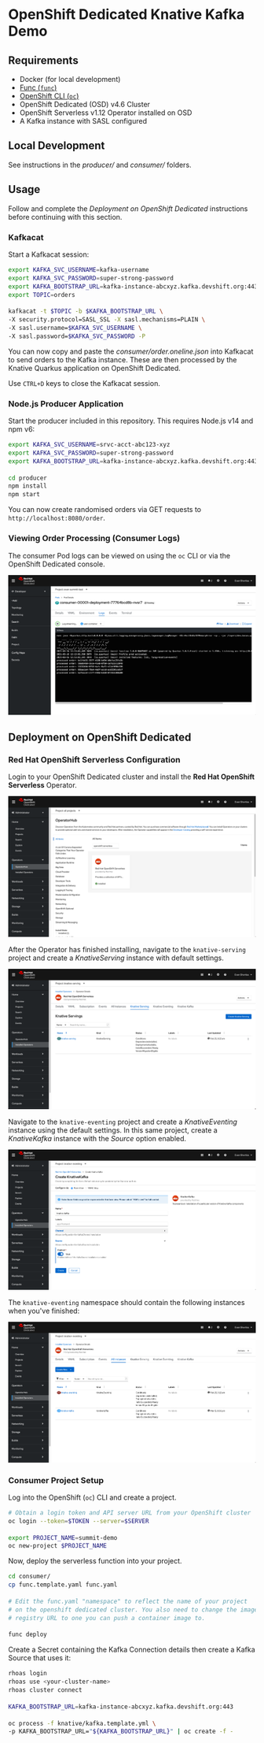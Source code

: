 # OpenShift Dedicated Knative Kafka Demo

## Requirements

* Docker (for local development)
* [Func (`func`)](https://github.com/boson-project/func/releases)
* [OpenShift CLI (`oc`)](https://docs.openshift.com/dedicated/4/cli_reference/openshift_cli/getting-started-cli.html)
* OpenShift Dedicated (OSD) v4.6 Cluster
* OpenShift Serverless v1.12 Operator installed on OSD
* A Kafka instance with SASL configured

## Local Development

See instructions in the *producer/* and *consumer/* folders.

## Usage

Follow and complete the *Deployment on OpenShift Dedicated* instructions
before continuing with this section.

### Kafkacat

Start a Kafkacat session:

```bash
export KAFKA_SVC_USERNAME=kafka-username
export KAFKA_SVC_PASSWORD=super-strong-password
export KAFKA_BOOTSTRAP_URL=kafka-instance-abcxyz.kafka.devshift.org:443
export TOPIC=orders

kafkacat -t $TOPIC -b $KAFKA_BOOTSTRAP_URL \
-X security.protocol=SASL_SSL -X sasl.mechanisms=PLAIN \
-X sasl.username=$KAFKA_SVC_USERNAME \
-X sasl.password=$KAFKA_SVC_PASSWORD -P
```

You can now copy and paste the *consumer/order.oneline.json* into Kafkacat to
send orders to the Kafka instance. These are then processed by the Knative
Quarkus application on OpenShift Dedicated.

Use `CTRL+D` keys to close the Kafkacat session.

### Node.js Producer Application

Start the producer included in this repository. This requires Node.js v14 and
npm v6:

```bash
export KAFKA_SVC_USERNAME=srvc-acct-abc123-xyz
export KAFKA_SVC_PASSWORD=super-strong-password
export KAFKA_BOOTSTRAP_URL=kafka-instance-abcxyz.kafka.devshift.org:443

cd producer
npm install
npm start
```

You can now create randomised orders via GET requests to
`http://localhost:8080/order`.

### Viewing Order Processing (Consumer Logs)

The consumer Pod logs can be viewed on using the `oc` CLI or via the
OpenShift Dedicated console.

![Consumer Logs](/screenshots/consumer-logs.png)


## Deployment on OpenShift Dedicated

### Red Hat OpenShift Serverless Configuration

Login to your OpenShift Dedicated cluster and install the
**Red Hat OpenShift Serverless** Operator.

![Installing the Serverless Operator](/screenshots/knative-install.png)

After the Operator has finished installing, navigate to the `knative-serving`
project and create a *KnativeServing* instance with default settings.

![Create a KnativeServing Instance](/screenshots/knative-serving-setup.png)

Navigate to the `knative-eventing` project and create a *KnativeEventing*
instance using the default settings. In this same project, create a
*KnativeKafka* instance with the *Source* option enabled.

![Create a KnativeKafka Instance](/screenshots/knative-kafka-setup.png)

The `knative-eventing` namespace should contain the following instances when
you've finished:

![Create a knative-eventing Instances](/screenshots/knative-eventing-instances.png)



### Consumer Project Setup

Log into the OpenShift (`oc`) CLI and create a project.

```bash
# Obtain a login token and API server URL from your OpenShift cluster
oc login --token=$TOKEN --server=$SERVER

export PROJECT_NAME=summit-demo
oc new-project $PROJECT_NAME
```

Now, deploy the serverless function into your project.

```bash
cd consumer/
cp func.template.yaml func.yaml

# Edit the func.yaml "namespace" to reflect the name of your project
# on the openshift dedicated cluster. You also need to change the image
# registry URL to one you can push a container image to.

func deploy
```

Create a Secret containing the Kafka Connection details then create a Kafka
Source that uses it:

```bash
rhoas login
rhoas use <your-cluster-name>
rhoas cluster connect

KAFKA_BOOTSTRAP_URL=kafka-instance-abcxyz.kafka.devshift.org:443

oc process -f knative/kafka.template.yml \
-p KAFKA_BOOTSTRAP_URL="${KAFKA_BOOTSTRAP_URL}" | oc create -f -
```
